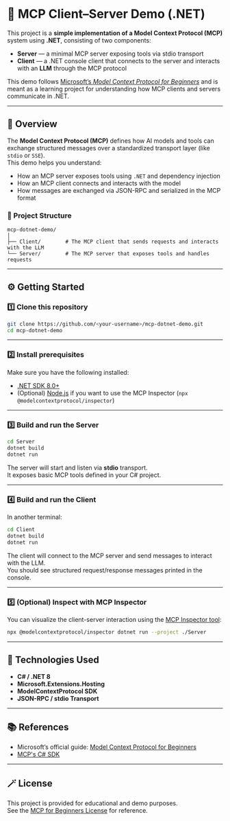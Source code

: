 # 🧩 MCP Client–Server Demo (.NET)

This project is a **simple implementation of a Model Context Protocol (MCP)** system using **.NET**, consisting of two components:

- **Server** — a minimal MCP server exposing tools via stdio transport  
- **Client** — a .NET console client that connects to the server and interacts with an **LLM** through the MCP protocol

This demo follows [Microsoft’s *Model Context Protocol for Beginners*](https://github.com/microsoft/mcp-for-beginners) and is meant as a learning project for understanding how MCP clients and servers communicate in .NET.

---

## 🧠 Overview

The **Model Context Protocol (MCP)** defines how AI models and tools can exchange structured messages over a standardized transport layer (like `stdio` or `SSE`).  
This demo helps you understand:
- How an MCP server exposes tools using `.NET` and dependency injection  
- How an MCP client connects and interacts with the model  
- How messages are exchanged via JSON-RPC and serialized in the MCP format  

### 📁 Project Structure
```
mcp-dotnet-demo/
│
├── Client/        # The MCP client that sends requests and interacts with the LLM
└── Server/        # The MCP server that exposes tools and handles requests
```

---

## ⚙️ Getting Started

### 1️⃣ Clone this repository
```bash
git clone https://github.com/<your-username>/mcp-dotnet-demo.git
cd mcp-dotnet-demo
```

---

### 2️⃣ Install prerequisites

Make sure you have the following installed:

- [.NET SDK 8.0+](https://dotnet.microsoft.com/en-us/download)
- (Optional) [Node.js](https://nodejs.org/) if you want to use the MCP Inspector (`npx @modelcontextprotocol/inspector`)

---

### 3️⃣ Build and run the **Server**
```bash
cd Server
dotnet build
dotnet run
```

The server will start and listen via **stdio** transport.  
It exposes basic MCP tools defined in your C# project.

---

### 4️⃣ Build and run the **Client**
In another terminal:
```bash
cd Client
dotnet build
dotnet run
```

The client will connect to the MCP server and send messages to interact with the LLM.  
You should see structured request/response messages printed in the console.

---

### 5️⃣ (Optional) Inspect with MCP Inspector
You can visualize the client-server interaction using the [MCP Inspector tool](https://www.npmjs.com/package/@modelcontextprotocol/inspector):

```bash
npx @modelcontextprotocol/inspector dotnet run --project ./Server
```

---

## 🧰 Technologies Used

- **C# / .NET 8**
- **Microsoft.Extensions.Hosting**
- **ModelContextProtocol SDK**
- **JSON-RPC / stdio Transport**

---

## 📚 References

- Microsoft’s official guide: [Model Context Protocol for Beginners](https://github.com/microsoft/mcp-for-beginners)
- [MCP's C# SDK](https://github.com/modelcontextprotocol/csharp-sdk?utm_source=chatgpt.com)

---

## 🪄 License

This project is provided for educational and demo purposes.  
See the [MCP for Beginners License](https://github.com/microsoft/mcp-for-beginners/blob/main/LICENSE) for reference.
